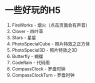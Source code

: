 # 一些好玩的H5
1. FireWorks - 烟火（点击页面会有声音）
1. Clover - 四叶草
1. Stars - 星星
1. PhotoSpecialCube - 照片特效之正方体
1. PhotoSpecial3D - 照片特效之3D
1. Butterfly - 蝴蝶
1. CodeRain - 代码雨
1. CompassClock - 罗盘时钟
1. CompassClockTurn - 罗盘时钟